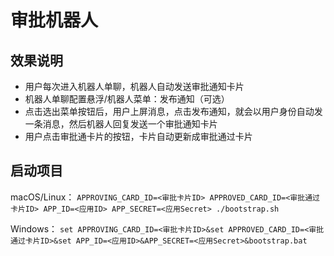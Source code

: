 # 审批机器人

## 效果说明

- 用户每次进入机器人单聊，机器人自动发送审批通知卡片
- 机器人单聊配置悬浮/机器人菜单：发布通知（可选）
- 点击选出菜单按钮后，用户上屏消息，点击发布通知，就会以用户身份自动发一条消息，然后机器人回复发送一个审批通知卡片
- 用户点击审批通卡片的按钮，卡片自动更新成审批通过卡片

## 启动项目

macOS/Linux： `APPROVING_CARD_ID=<审批卡片ID> APPROVED_CARD_ID=<审批通过卡片ID> APP_ID=<应用ID> APP_SECRET=<应用Secret> ./bootstrap.sh`

Windows： `set APPROVING_CARD_ID=<审批卡片ID>&set APPROVED_CARD_ID=<审批通过卡片ID>&set APP_ID=<应用ID>&APP_SECRET=<应用Secret>&bootstrap.bat`
